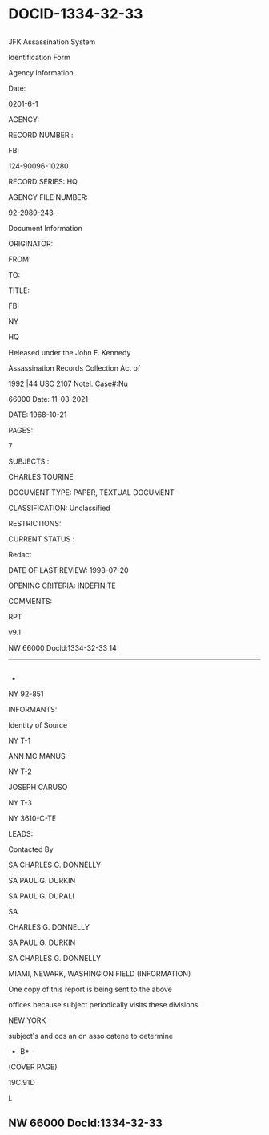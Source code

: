 # DOCID-1334-32-33

##
JFK Assassination System

Identification Form

Agency Information

Date:

0201-6-1

AGENCY:

RECORD NUMBER :

FBI

124-90096-10280

RECORD SERIES: HQ

AGENCY FILE NUMBER:

92-2989-243

Document Information

ORIGINATOR:

FROM:

TO:

TITLE:

FBI

NY

HQ

Heleased under the John F. Kennedy

Assassination Records Collection Act of

1992 |44 USC 2107 Notel. Case#:Nu

66000 Date: 11-03-2021

DATE: 1968-10-21

PAGES:

7

SUBJECTS :

CHARLES TOURINE

DOCUMENT TYPE: PAPER, TEXTUAL DOCUMENT

CLASSIFICATION: Unclassified

RESTRICTIONS:

CURRENT STATUS :

Redact

DATE OF LAST REVIEW: 1998-07-20

OPENING CRITERIA: INDEFINITE

COMMENTS:

RPT

v9.1

NW 66000 Docld:1334-32-33
14

---

##
-

NY 92-851

INFORMANTS:

Identity of Source

NY T-1

ANN MC MANUS

NY T-2

JOSEPH CARUSO

NY T-3

NY 3610-C-TE

LEADS:

Contacted By

SA CHARLES G. DONNELLY

SA PAUL G. DURKIN

SA PAUL G. DURALI

SA

CHARLES G. DONNELLY

SA PAUL G. DURKIN

SA CHARLES G. DONNELLY

MIAMI, NEWARK, WASHINGION FIELD (INFORMATION)

One copy of this report is being sent to the above

offices because subject periodically visits these divisions.

NEW YORK

subject's and cos an on asso catene to determine

- B* -

(COVER PAGE)

19C.91D

L

NW 66000 Docld:1334-32-33
---

